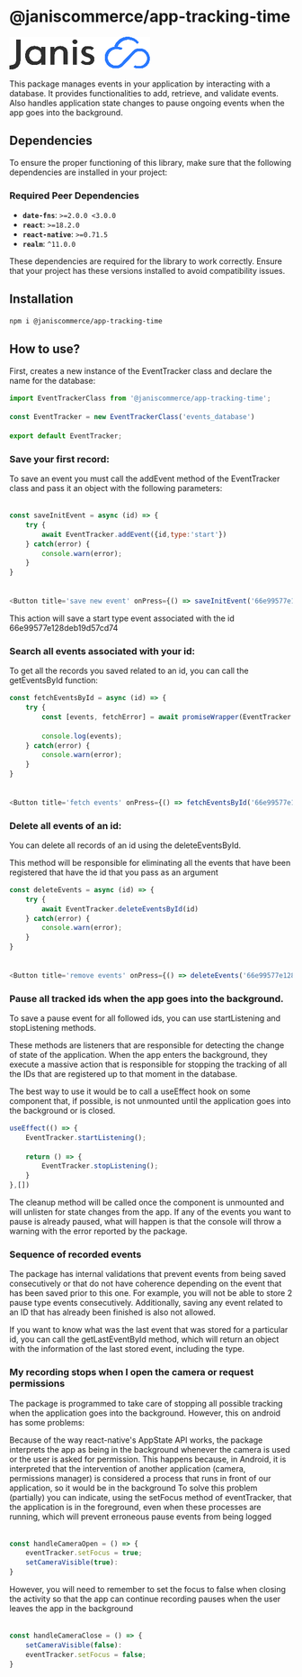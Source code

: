 # @janiscommerce/app-tracking-time
![janis-logo](brand-logo.png)

This package manages events in your application by interacting with a database. It provides functionalities to add, retrieve, and validate events. Also handles application state changes to pause ongoing events when the app goes into the background.

## Dependencies

To ensure the proper functioning of this library, make sure that the following dependencies are installed in your project:

### Required Peer Dependencies

- **`date-fns`**: `>=2.0.0 <3.0.0`
- **`react`**: `>=18.2.0`
- **`react-native`**: `>=0.71.5`
- **`realm`**: `^11.0.0`

These dependencies are required for the library to work correctly. Ensure that your project has these versions installed to avoid compatibility issues.

## Installation

```bash
npm i @janiscommerce/app-tracking-time
```


## How to use?

First, creates a new instance of the EventTracker class and declare the name for the database:

```js
import EventTrackerClass from '@janiscommerce/app-tracking-time';

const EventTracker = new EventTrackerClass('events_database')

export default EventTracker;

```

### Save your first record:

To save an event you must call the addEvent method of the EventTracker class and pass it an object with the following parameters:

```js

const saveInitEvent = async (id) => {
    try {
        await EventTracker.addEvent({id,type:'start'})
    } catch(error) {
        console.warn(error);
    }
}


<Button title='save new event' onPress={() => saveInitEvent('66e99577e128deb19d57cd74')}/>
```

This action will save a start type event associated with the id 66e99577e128deb19d57cd74


### Search all events associated with your id:

To get all the records you saved related to an id, you can call the getEventsById function:

```js
const fetchEventsById = async (id) => {
    try {
        const [events, fetchError] = await promiseWrapper(EventTracker.getEventsById(id))

        console.log(events);
    } catch(error) {
        console.warn(error);
    }
}


<Button title='fetch events' onPress={() => fetchEventsById('66e99577e128deb19d57cd74')}/>
```

### Delete all events of an id:

You can delete all records of an id using the deleteEventsById.

This method will be responsible for eliminating all the events that have been registered that have the id that you pass as an argument

```js
const deleteEvents = async (id) => {
    try {
        await EventTracker.deleteEventsById(id)
    } catch(error) {
        console.warn(error);
    }
}


<Button title='remove events' onPress={() => deleteEvents('66e99577e128deb19d57cd74')}/>
```

### Pause all tracked ids when the app goes into the background.

To save a pause event for all followed ids, you can use startListening and stopListening methods.

These methods are listeners that are responsible for detecting the change of state of the application. When the app enters the background, they execute a massive action that is responsible for stopping the tracking of all the IDs that are registered up to that moment in the database.

The best way to use it would be to call a useEffect hook on some component that, if possible, is not unmounted until the application goes into the background or is closed.

```js
useEffect(() => {
    EventTracker.startListening();

    return () => {
        EventTracker.stopListening();
    }
},[])
```

The cleanup method will be called once the component is unmounted and will unlisten for state changes from the app.
If any of the events you want to pause is already paused, what will happen is that the console will throw a warning with the error reported by the package.

### Sequence of recorded events

The package has internal validations that prevent events from being saved consecutively or that do not have coherence depending on the event that has been saved prior to this one.
For example, you will not be able to store 2 pause type events consecutively. Additionally, saving any event related to an ID that has already been finished is also not allowed.

If you want to know what was the last event that was stored for a particular id, you can call the getLastEventById method, which will return an object with the information of the last stored event, including the type.

### My recording stops when I open the camera or request permissions

The package is programmed to take care of stopping all possible tracking when the application goes into the background. However, this on android has some problems:

Because of the way react-native's AppState API works, the package interprets the app as being in the background whenever the camera is used or the user is asked for permission.
This happens because, in Android, it is interpreted that the intervention of another application (camera, permissions manager) is considered a process that runs in front of our application, so it would be in the background
To solve this problem (partially) you can indicate, using the setFocus method of eventTracker, that the application is in the foreground, even when these processes are running, which will prevent erroneous pause events from being logged

```js

const handleCameraOpen = () => {
    eventTracker.setFocus = true;
    setCameraVisible(true):
}

```

However, you will need to remember to set the focus to false when closing the activity so that the app can continue recording pauses when the user leaves the app in the background


```js

const handleCameraClose = () => {
    setCameraVisible(false):
    eventTracker.setFocus = false;
}

```